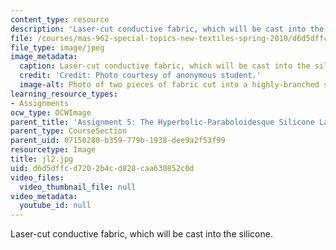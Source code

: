 ```yaml
---
content_type: resource
description: 'Laser-cut conductive fabric, which will be cast into the silicone. '
file: /courses/mas-962-special-topics-new-textiles-spring-2010/d6d5dffcd7202b4cd828caa630852c0d_jl2.jpg
file_type: image/jpeg
image_metadata:
  caption: Laser-cut conductive fabric, which will be cast into the silicone.
  credit: 'Credit: Photo courtesy of anonymous student.'
  image-alt: Photo of two pieces of fabric cut into a highly-branched shape.
learning_resource_types:
- Assignments
ocw_type: OCWImage
parent_title: 'Assignment 5: The Hyperbolic-Paraboloidesque Silicone Lamp'
parent_type: CourseSection
parent_uid: 07150280-b359-779b-1938-dee9a2f53f99
resourcetype: Image
title: jl2.jpg
uid: d6d5dffc-d720-2b4c-d828-caa630852c0d
video_files:
  video_thumbnail_file: null
video_metadata:
  youtube_id: null
---
```

Laser-cut conductive fabric, which will be cast into the silicone. 

